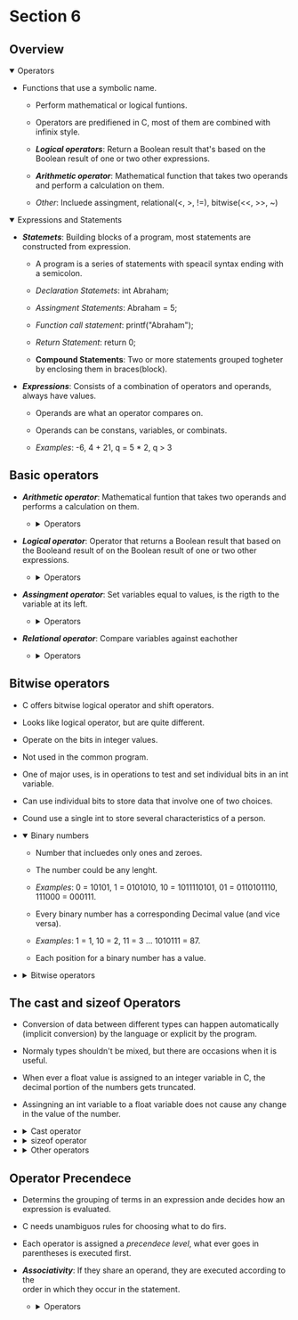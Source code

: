 # Section 6

## Overview

<details open>
<summary>Operators</summary>

- Functions that use a symbolic name.

    - Perform mathematical or logical funtions.

    - Operators are predifiened in C, most of them are combined with infinix 
    style.

    - ***Logical operators***: Return a Boolean result that's based on the Boolean 
    result of one or two other expressions.

    - ***Arithmetic operator***: Mathematical function that takes two operands and
    perform a calculation on them.

    - *Other*: Incluede assingment, relational(<, >, !=), bitwise(<<, >>, ~)
</details>

<details open>
<summary>Expressions and Statements</summary>

- ***Statemets***: Building blocks of a program, most statements are constructed 
  from expression.

    - A program is a series of statements with speacil syntax ending with a 
    semicolon.

    - *Declaration Statemets*: int Abraham;

    - *Assingment Statements*: Abraham = 5;

    - *Function call statement*: printf("Abraham");

    - *Return Statement*: return 0;

    - **Compound Statements**: Two or more statements grouped togheter by 
    enclosing them in braces(block). 

- ***Expressions***: Consists of a combination of operators and operands, always have
  values.

    - Operands are what an operator compares on.

    - Operands can be constans, variables, or combinats.

    - *Examples*: -6, 4 + 21, q = 5 * 2, q > 3
</details>

## Basic operators

- ***Arithmetic operator***: Mathematical funtion that takes two operands and
  performs a calculation on them.

    - <details>
      <summary>Operators</summary>

      | Operator | Description | Example |
      | --- | --- | --- |
      | + | Adds two operands | A + B = 30 |
      | --- | --- | --- |
      | - | Substracts second operator from the first | A - B = -10 |
      | --- | --- | --- |
      | * | Multiplies both operands | A * B = 200 |
      | --- | --- | --- |
      | / | Divides numerator by de-numerator | B/A = 0 |
      | --- | --- | --- |
      | % | Modulus operator and reminder of after an integer division | B % A = 0 |
      | --- | --- | --- |
      | ++ | Increment operator increases the integer value by one | A++ = 11 |
      | --- | --- | --- |
      | -- | Decrement operator decreases the integer value by one | A-- = 9 |
      </details>

- ***Logical operator***: Operator that returns a Boolean result that based on
  the Booleand result of on the Boolean result of one or two other expressions.

  - <details>
      <summary>Operators</summary>

      | Operator | Description | Example |
      | --- | --- | --- |
      | && | AND operator. If both operator are non-zero, then its true | (A && B) is false |
      | --- | --- | --- |
      | (Two Parallel lines) | OR oprator. If one of two operands is non-zero, then its true | (A (Two Parallel lines) B) is true |
      | --- | --- | --- |
      | ! | NOT operator. Reverse the logical state.If condition is true, then is false | !(A && B) is true|
      </details>

- ***Assingment operator***: Set variables equal to values, is 
  the rigth to the variable at its left.

  - <details>
    <summary>Operators</summary>

    | Operator | Description | Example |
    | --- | --- | --- |
    | = | Simple assingment operator | C = A + B assings A + B to C |
    | --- | --- | --- |
    | += | Adds the value of right to left and assings it to left | C += A is C = C + A |
    | --- | --- | --- |
    | -= | Subtract the value of right to left and assings it to left | C -= A is C = C - A |
    | --- | --- | --- |
    | *= | Multiply the value of right to left and assings it to left | C *= A is C = C * A |
    | --- | --- | --- |
    | /= | Divides the value of left with right and assings it to left | C /= A is C = C / A |
    | --- | --- | --- |
    | %= | Takes modulus using two operands and assings it to left | C %= A is C = C % A |
    | --- | --- | --- |
    | <<= | Left shift AND assingment operator | C <<= 2 is C = C << 2 |
    | --- | --- | --- |
    | >>= | Right shift AND assingment operator | C >>= 2 is C = C >> 2 |
    | --- | --- | --- |
    | &= | Bitwise AND assignment operator | C &= 2 is C = C & 2 |
    | --- | --- | --- |
    | ^= | Bitwise exlusive OR and assingment operator | C ^= A is C = C ^ A |
    | --- | --- | --- |
    | (Parallel line)= | Bitwise exlusive OR and assingment operator | C (parallel line)= A is C = C (parallel line) A |
    </details>

- ***Relational operator***: Compare variables against eachother

    - <details>
      <summary>Operators</summary>

      | Operator | Description | Example |
      | --- | --- | --- |
      | == | Check two operands are equal or not. If yes, then becomes true | (A == B) is not true |
      | --- | --- | --- |
      | != | Check two operands are not equal. If values are not, then becomes true | (A != B) is true  |
      | --- | --- | --- |
      | > | Check if value of left is greather that right. If yes, the becomes true | (A > B) is not true |
      | --- | --- | --- |
      | < | Check if value of left is less that right. If yes, the becomes true | (A < B) is true |
      | --- | --- | --- |
      | >= | Check if value of left is greather or equal that right. If yes, the becomes true | (A => B) is not true |
      | --- | --- | --- |
      | <= | Check if value of left is less or equal that right. If yes, the becomes true | (A <= B) is true |
      </details>

## Bitwise operators

- C offers bitwise logical operator and shift operators.

- Looks like logical operator, but are quite different.

- Operate on the bits in integer values.

- Not used in the common program.

- One of major uses, is in operations to test and set individual bits in an
  int variable.

- Can use individual bits to store data that involve one of two choices.

- Cound use a single int to store several characteristics of a person.

- <details open>
  <summary>Binary numbers</summary>
    
    - Number that incluedes only ones and zeroes.

    - The number could be any lenght.

    - *Examples*: 0 = 10101, 1 = 0101010, 10 = 1011110101, 01 = 0110101110, 
    111000 = 000111.

    - Every binary number has a corresponding Decimal value (and vice versa).

    - *Examples*:  1 = 1, 10 = 2, 11 = 3 ... 1010111 = 87.

    - Each position for a binary number has a value.  
  </details>

- <details>
  <summary>Bitwise operators</summary>
      
    ***&***:  Binary AND operator copies a bit to the result if it exixs in both,
    operands (A & B ) = 12, i.e., 0000 1100.
     
    ***|***: Binary OR operator coipes a bit if it exist in either one operand,
    (A (Parallel line) B) = 64, i.e., 0011 1101.
      
    ***^***: Binary XOR operator copies the bit if it is set in one operand
    but not both, (A ^ B) = 49,i.e, 0011 0001.
     
    ***~***: Binary Ones Complement operator is unary and has the effect of
    'flipping' bits, ( ~A ) = -61, i.e, 1100 0011 in 2's complete form.
     
    ***<<***: Binary Left shift operator. The left operands value is moved left by 
    number of bits specified by the right operand, A << 2 = 240 i.e, 1111 0000.
      
    ***>>***: Binary Right shift operator. The left operands value is moved Right
    by number of bits specified by the right operand, A >> 2 = 12 i.e, 0000 1111.
  </details>

## The cast and sizeof Operators

- Conversion of data between different types can happen automatically 
  (implicit conversion) by the language or explicit by the program.

- Normaly types shouldn't be mixed, but there are occasions when it is useful.

- When ever a float value is assigned to an integer variable in C, the decimal 
  portion of the numbers gets truncated.

- Assingning an int variable to a float variable does not cause any change in the
  value of the number.

- <details>
  <summary>Cast operator</summary>  

    - Called a cast and consist of preceding the quantity with the name of the 
    desired typw in parentheses.

    - Parentheses and type name together consititute a cast operator, i.e. (type).

    - The actual type desired, such as long, is substituted for the word type.

    - Has a higher precedence than all the arithmetic except the unary minus 
    and unary plus.

    - (int)21.51  + (int)26.99 is evaluated as 21 + 26.

- <details>
  <summary>sizeof operator</summary>

    - Show how many bytes are occupied in memory by a given type.

    - Special C keyword.

    - The argument to the sizeof can be a variable, an array name, the name of
    a basic data type, the name of a derived data type, or an expression.

    - sizeof(int) will result in the number of bytes occupied by a variable of
    type int.

- <details>
  <summary>Other operators</summary>

    - *: Represents a pointer to a variable, *a;.

    - ***?***: Ternary operator, used for comparation, if confition is true ? 
    then value X: otherwise value Y.
  </details>

## Operator Precendece

- Determins the grouping of terms in an expression ande decides how an expression
  is evaluated.

- C needs unambiguos rules for choosing what to do firs.

- Each operator is assigned a *precendece level*, what ever goes in parentheses is
  executed first.

- ***Associativity***: If they share an operand, they are executed according to the  
order in which they occur in the statement.

  - <details>
    <summary>Operators</summary>

      | Category | Operator | Associativity |
      | --- | --- | --- |
      | Postfix | (), [], ->, ., ++, -- | Left to right |
      | --- | --- | --- |
      | Unary | +, -, !, ~, ++, --, (type), *, &, sizeof  | Right to left |
      | --- | --- | --- |
      | Multiplicative | *, /, % | Left to right |
      | --- | --- | --- |
      | Additive | +, - | Left to right |
      | --- | --- | --- |
      | Shift | <<, >> | Left to right |
      | --- | --- | --- |
      | Relational | < <= > >= | Left to right |
      | --- | --- | --- |
      | Equality | == ! = | Left to right |
      | --- | --- | --- |
      | Bitwise AND| & | Left to right |
      | --- | --- | --- |
      | Bitwise XOR | ^  | Left to right |
      | --- | --- | --- |
      | Bitwise OR | (parallel line) | Left to right |
      | --- | --- | --- |
      | Logical AND | && | Left to right |
      | --- | --- | --- |
      | Logical OR | (Two parallel lines) | Left to right |
      | --- | --- | --- |
      | Conditional | ?: | Right to left |
      | --- | --- | --- |
      | Assingment | =, +=, -=, *=, /+, %=, >, =>, <, <=, &=, ^=, (Parallel line)=  | Right to left |
      | --- | --- | --- |
      | Comma | , | Left to right |
      </details>